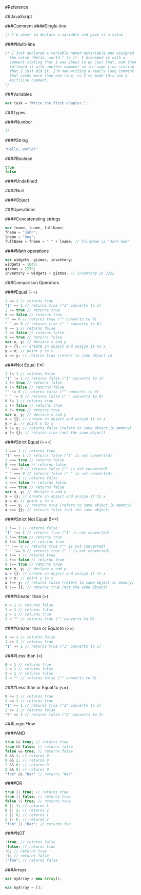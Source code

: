 #Reference

##JavaScript

###Comment
####Single-line

```javascript
// I'm about to declare a variable and give it a value
```

####Multi-line

```javascript
/* I just declared a variable named myVariable and assigned
  the value "Hello, world." to it. I preceded it with a
  comment stating that I was about to do just that, and then
  followed it with another comment on the same line stating
  that I just did it. I'm now writing a really long comment
  that needs more than one line, so I've made this one a
  multiline comment.
*/
```

###Variables

```javascript
var task = "Write the first chapter.";
```

###Types

####Number

```javascript
12
```

####String

```javascript
"Hello, world!"
```

####Boolean

```javascript
true
false
```

####Undefined

####Null

####Object

###Operations

####Concatenating strings

```javascript
var fname, lname, fullName;
fname = "John";
lname = "Doe";
fullName = fname + " " + lname; // fullName is "John Doe"
```

####Math operations

```javascript
var widgets, gizmos, inventory;
widgets = 1043;
gizmos = 2279;
inventory = widgets + gizmos; // inventory is 3322
```

###Comparison Operators

####Equal (==)

```javascript
1 == 1 // returns true
"1" == 1 // returns true ("1" converts to 1)
1 == true // returns true
0 == false // returns true
"" == 0 // returns true ("" converts to 0)
" " == 0 // returns true (" " converts to 0)
0 == 1 // returns false
1 == false // returns false
0 == true // returns false
var x, y; // declare x and y
x = {}; // create an object and assign it to x
y = x; // point y to x
x == y; // returns true (refers to same object in
```

####Not Equal (!=)

```javascript
1 != 1 // returns false
"1" != 1 // returns false ("1" converts to 1)
1 != true // returns false
0 != false // returns false
"" != 0 // returns false ("" converts to 0)
" " != 0 // returns false (" " converts to 0)
0 != 1 // returns true
1 != false // returns true
0 != true // returns true
var x, y; // declare x and y
x = {}; // create an object and assign it to x
y = x; // point y to x
x != y; // returns false (refers to same object in memory)
x != {}; // returns true (not the same object)
```

####Strict Equal (===)

```javascript
1 === 1 // returns true
"1" === 1 // returns false ("1" is not converted)
1 === true // returns false
0 === false // returns false
"" === 0 // returns false ("" is not converted)
" " === 0 // returns false (" " is not converted)
0 === 1 // returns false
1 === false // returns false
0 === true // returns false
var x, y; // declare x and y
x = {}; // create an object and assign it to x
y = x; // point y to x
x === y; // returns true (refers to same object in memory)
x === {}; // returns false (not the same object)
```

####Strict Not Equal (!==)

```javascript
1 !== 1 // returns false
"1" !== 1 // returns true ("1" is not converted)
1 !== true // returns true
0 !== false // returns true
"" !== 0 // returns true ("" is not converted)
" " !== 0 // returns true (" " is not converted)
0 !== 1 // returns true
1 !== false // returns true
0 !== true // returns true
var x, y; // declare x and y
x = {}; // create an object and assign it to x
y = x; // point y to x
x !== y; // returns false (refers to same object in memory)
x !== {}; // returns true (not the same object)
```

####Greater than (>)

```javascript
0 > 1 // returns false
1 > 1 // returns false
2 > 1 // returns true
2 > "" // returns true ("" converts to 0)
```

####Greater than or Equal to (>=)

```javascript
0 >= 1 // returns false
1 >= 1 // returns true
"1" >= 1 // returns true ("1" converts to 1)
```

####Less than (<)

```javascript
0 < 1 // returns true
1 < 1 // returns false
2 < 1 // returns false
2 < "" // returns false ("" converts to 0)
```

####Less than or Equal to (<=)

```javascript
0 <= 1 // returns true
1 <= 1 // returns true
"1" <= 1 // returns true ("1" converts to 1)
2 <= 1 // returns false
"2" <= 1 // returns false ("2" converts to 2)
```

###Logic Flow

####AND
```javascript
true && true; // returns true
true && false; // returns false
false && true; // returns false
0 && 1; // returns 0
0 && 2; // returns 0
1 && 0; // returns 0
2 && 0; // returns 0
"foo" && "bar" // returns "bar"
```

####OR

```javascript
true || true; // returns true
true || false; // returns true
false || true; // returns true
0 || 1; // returns 1
0 || 2; // returns 2
1 || 0; // returns 1
2 || 0; // returns 2
"foo" || "bar"; // returns foo
```

####NOT

```javascript
!true; // returns false
!false; // returns true
!0; // returns true
!1; // returns false
!"foo"; // returns false
```
###Arrays

```javascript
var myArray = new Array();
```

```javascript
var myArray = [];
```
